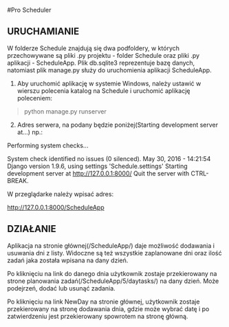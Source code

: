 #Pro Scheduler

## URUCHAMIANIE
W folderze Schedule znajdują się dwa podfoldery, w których przechowywane są pliki .py projektu - folder Schedule 
oraz pliki .py aplikacji - ScheduleApp. Plik db.sqlite3 reprezentuje bazę danych, natomiast plik manage.py służy do
uruchomienia aplikacji ScheduleApp. 
1. Aby uruchomić aplikację w systemie Windows, należy ustawić w wierszu polecenia
 katalog na Schedule i uruchomić aplikację poleceniem:

>python manage.py runserver

2. Adres serwera, na podany będzie poniżej(Starting development server at...) np.:

Performing system checks...

System check identified no issues (0 silenced).
May 30, 2016 - 14:21:54
Django version 1.9.6, using settings 'Schedule.settings'
Starting development server at http://127.0.0.1:8000/
Quit the server with CTRL-BREAK.

W przeglądarke należy wpisać adres:

http://127.0.0.1:8000/ScheduleApp

## DZIAŁANIE

Aplikacja na stronie głównej(/ScheduleApp/) daje możliwość dodawania i usuwania dni z listy. Widoczne 
są też wszystkie zaplanowane dni oraz ilość zadań jaka została wpisana na dany dzień.

Po kliknięciu na link do danego dnia użytkownik zostaje przekierowany na strone planowania zadań(/ScheduleApp/5/daytasks/)
na dany dzień. Może podejrzeń, dodać lub usunąć zadania.

Po kliknięciu na link NewDay na stronie głównej, użytkownik zostaje przekierowany na stronę dodawania dnia, gdzie może wybrać datę 
i po zatwierdzeniu jest przekierowany spowrotem na stronę główną. 





